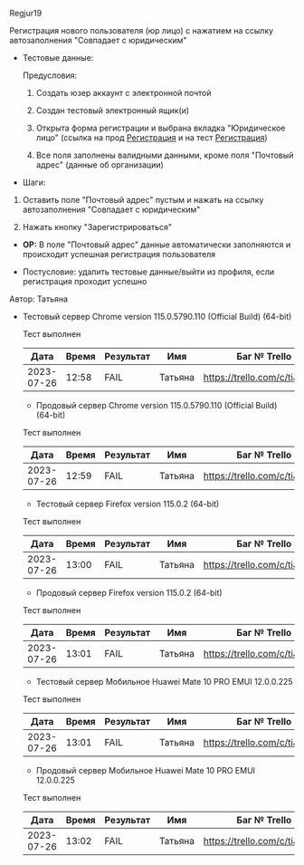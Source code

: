 Regjur19

Регистрация нового пользователя (юр лицо) с нажатием на ссылку автозаполнения "Совпадает с юридическим" 

* Тестовые данные:
  
  Предусловия:
  
  1. Создать юзер аккаунт с электронной почтой
  
  2. Создан тестовый электронный ящик(и)
  
  3. Открыта форма регистрации и выбрана вкладка "Юридическое лицо"
     (ссылка на прод [Регистрация](https://stroyrem-nn.ru/user/register) и на тест [Регистрация](https://test2.stroyrem-nn.ru/user/register))
  
  4. Все поля заполнены валидными данными, кроме поля "Почтовый адрес" (данные об организации)

* Шаги:
1. Оставить поле "Почтовый адрес" пустым и нажать на ссылку автозаполнения "Совпадает с юридическим"

2. Нажать кнопку "Зарегистрироваться"
* **ОР:** В поле "Почтовый адрес" данные автоматически заполняются и происходит успешная регистрация пользователя

* Постусловие: удалить тестовые данные/выйти из профиля, если регистрация проходит успешно

Автор: Татьяна

* Тестовый сервер Chrome version 115.0.5790.110 (Official Build) (64-bit)
  
  Тест выполнен
  
  | Дата       | Время | Результат | Имя     | Баг № Trello                  |
  | ---------- | ----- | --------- | ------- | ----------------------------- |
  | 2023-07-26 | 12:58 | FAIL      | Татьяна | https://trello.com/c/tiJisMgZ |
  
  - Продовый сервер Chrome version 115.0.5790.110 (Official Build) (64-bit)
  
  Тест выполнен
  
  | Дата       | Время | Результат | Имя     | Баг № Trello                  |
  | ---------- | ----- | --------- | ------- | ----------------------------- |
  | 2023-07-26 | 12:59 | FAIL      | Татьяна | https://trello.com/c/tiJisMgZ |
  
  - Тестовый сервер Firefox version 115.0.2 (64-bit)
  
  Тест выполнен
  
  | Дата       | Время | Результат | Имя     | Баг № Trello                  |
  | ---------- | ----- | --------- | ------- | ----------------------------- |
  | 2023-07-26 | 13:00 | FAIL      | Татьяна | https://trello.com/c/tiJisMgZ |
  
  - Продовый сервер Firefox version 115.0.2 (64-bit)
  
  Тест выполнен
  
  | Дата       | Время | Результат | Имя     | Баг № Trello                  |
  | ---------- | ----- | --------- | ------- | ----------------------------- |
  | 2023-07-26 | 13:01 | FAIL      | Татьяна | https://trello.com/c/tiJisMgZ |
  
  - Тестовый сервер Мобильное Huawei Mate 10 PRO EMUI 12.0.0.225
  
  Тест выполнен
  
  | Дата       | Время | Результат | Имя     | Баг № Trello                  |
  | ---------- | ----- | --------- | ------- | ----------------------------- |
  | 2023-07-26 | 13:01 | FAIL      | Татьяна | https://trello.com/c/tiJisMgZ |
  
  - Продовый сервер Мобильное Huawei Mate 10 PRO EMUI 12.0.0.225
  
  Тест выполнен
  
  | Дата       | Время | Результат | Имя     | Баг № Trello                  |
  | ---------- | ----- | --------- | ------- | ----------------------------- |
  | 2023-07-26 | 13:02 | FAIL      | Татьяна | https://trello.com/c/tiJisMgZ |
